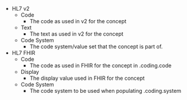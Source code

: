 * HL7 v2
   * Code
      * The code as used in v2 for the concept
   * Text
      * The text as used in v2 for the concept
   * Code System
      * The code system/value set that the concept is part of.
* HL7 FHIR
   * Code
      * The code as used in FHIR for the concept in .coding.code
   * Display
      * The display value used in FHIR for the concept
   * Code System
      * The code system to be used when populating .coding.system
